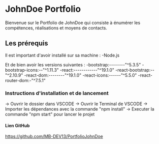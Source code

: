 # JohnDoe Portfolio

Bienvenue sur le Portfolio de JohnDoe qui consiste à énumérer les compétences, réalisations et moyens de contacts.

## Les prérequis

Il est important d'avoir installé sur sa machine :
-Node.js

Et de bien avoir les versions suivantes :
-bootstrap:--------"^5.3.5"
-bootstrap-icons:--"^1.11.3"
-react:------------"^19.1.0"
-react-bootstrap:--"^2.10.9"
-react-dom:--------"^19.1.0"
-react-icons:------"^5.5.0"
-react-router-dom:-"^7.5.1"

### Instructions d'installation et de lancement

-> Ouvrir le dossier dans VSCODE
-> Ouvrir le Terminal de VSCODE
-> Importer les dépendances avec la commande "npm install"
-> Executer la commande "npm start" pour lancer le projet

#### Lien GitHub

https://github.com/MB-DEV13/PortfolioJohnDoe
